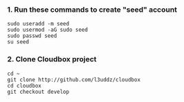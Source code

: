 ###  1. Run these commands to create "seed" account ### 
```
sudo useradd -m seed
sudo usermod -aG sudo seed
sudo passwd seed
su seed
```

### 2. Clone Cloudbox project ### 

```
cd ~
git clone http://github.com/l3uddz/cloudbox
cd cloudbox
git checkout develop
```